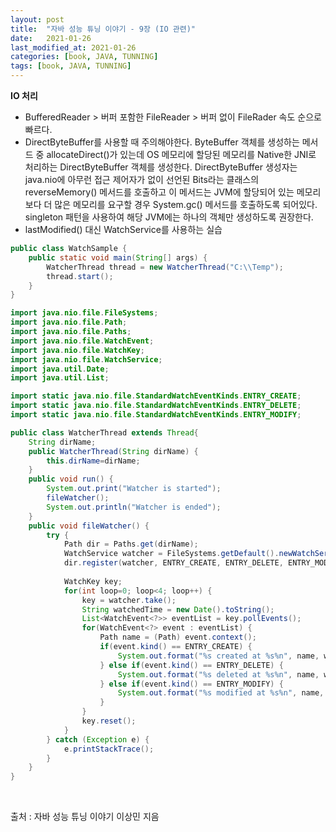 ```yaml
---
layout: post
title:  "자바 성능 튜닝 이야기 - 9장 (IO 관련)"
date:   2021-01-26
last_modified_at: 2021-01-26
categories: [book, JAVA, TUNNING]
tags: [book, JAVA, TUNNING]
---
```


**IO 처리**
- BufferedReader > 버퍼 포함한 FileReader > 버퍼 없이 FileRader 속도 순으로 빠르다.
- DirectByteBuffer를 사용할 때 주의해야한다. ByteBuffer 객체를 생성하는 메서드 중 allocateDirect()가 있는데 OS 메모리에 할당된 메모리를 Native한 JNI로 처리하는 DirectByteBuffer 객체를 생성한다. DirectByteBuffer 생성자는 java.nio에 아무런 접근 제어자가 없이 선언된 Bits라는 클래스의 reverseMemory() 메서드를 호출하고 이 메서드는 JVM에 할당되어 있는 메모리보다 더 많은 메모리를 요구할 경우 System.gc() 메서드를 호출하도록 되어있다. singleton 패턴을 사용하여 해당 JVM에는 하나의 객체만 생성하도록 권장한다.
- lastModified() 대신 WatchService를 사용하는 실습
```java
public class WatchSample {
	public static void main(String[] args) {
		WatcherThread thread = new WatcherThread("C:\\Temp");
		thread.start();
	}
}
```

```java
import java.nio.file.FileSystems;
import java.nio.file.Path;
import java.nio.file.Paths;
import java.nio.file.WatchEvent;
import java.nio.file.WatchKey;
import java.nio.file.WatchService;
import java.util.Date;
import java.util.List;

import static java.nio.file.StandardWatchEventKinds.ENTRY_CREATE;
import static java.nio.file.StandardWatchEventKinds.ENTRY_DELETE;
import static java.nio.file.StandardWatchEventKinds.ENTRY_MODIFY;

public class WatcherThread extends Thread{
	String dirName;
	public WatcherThread(String dirName) {
		this.dirName=dirName;
	}
	public void run() {
		System.out.print("Watcher is started");
		fileWatcher();
		System.out.println("Watcher is ended");
	}
	public void fileWatcher() {
		try {
			Path dir = Paths.get(dirName);
			WatchService watcher = FileSystems.getDefault().newWatchService();
			dir.register(watcher, ENTRY_CREATE, ENTRY_DELETE, ENTRY_MODIFY);
			
			WatchKey key;
			for(int loop=0; loop<4; loop++) {
				key = watcher.take();
				String watchedTime = new Date().toString();
				List<WatchEvent<?>> eventList = key.pollEvents();
				for(WatchEvent<?> event : eventList) {
					Path name = (Path) event.context();
					if(event.kind() == ENTRY_CREATE) {
						System.out.format("%s created at %s%n", name, watchedTime);
					} else if(event.kind() == ENTRY_DELETE) {
						System.out.format("%s deleted at %s%n", name, watchedTime);
					} else if(event.kind() == ENTRY_MODIFY) {
						System.out.format("%s modified at %s%n", name, watchedTime);
					}
				}
				key.reset();
			}
		} catch (Exception e) {
			e.printStackTrace();
		}
	}
}
```

<br/>

출처 : 자바 성능 튜닝 이야기 이상민 지음

<br/>